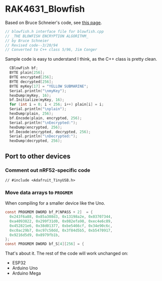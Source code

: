 # RAK4631_Blowfish

Based on Bruce Schneier's code, see [this page](https://www.schneier.com/books/applied-cryptography-source/).

```c
// blowfish.h interface file for blowfish.cpp
// _THE BLOWFISH ENCRYPTION ALGORITHM_
// by Bruce Schneier
// Revised code--3/20/94
// Converted to C++ class 5/96, Jim Conger
```

Sample code is easy to understand I think, as the C++ class is pretty clean.

```c
  CBlowFish bf;
  BYTE plain[256];
  BYTE encrypted[256];
  BYTE decrypted[256];
  BYTE myKey[17] = "YELLOW SUBMARINE";
  Serial.println("\nmyKey");
  hexDump(myKey, 16);
  bf.Initialize(myKey, 16);
  for (int i = 0; i < 256; i++) plain[i] = i;
  Serial.println("\nplain");
  hexDump(plain, 256);
  bf.Encode(plain, encrypted, 256);
  Serial.println("\nEecrypted:");
  hexDump(encrypted, 256);
  bf.Decode(encrypted, decrypted, 256);
  Serial.println("\nDecrypted:");
  hexDump(decrypted, 256);
```

## Port to other devices

### Comment out nRF52-specific code

`// #include <Adafruit_TinyUSB.h>`

### Move data arrays to `PROGMEM`

When compiling for a smaller device like the Uno.

```c
const PROGMEM DWORD bf_P[NPASS + 2]  = {
  0x243f6a88, 0x85a308d3, 0x13198a2e, 0x03707344,
  0xa4093822, 0x299f31d0, 0x082efa98, 0xec4e6c89,
  0x452821e6, 0x38d01377, 0xbe5466cf, 0x34e90c6c,
  0xc0ac29b7, 0xc97c50dd, 0x3f84d5b5, 0xb5470917,
  0x9216d5d9, 0x8979fb1b,
};
const PROGMEM DWORD bf_S[4][256] = {
```

That's about it. The rest of the code will work unchanged on:

* ESP32
* Arduino Uno
* Arduino Mega